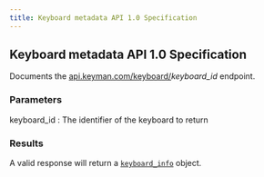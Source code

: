 ```yaml
---
title: Keyboard metadata API 1.0 Specification
---
```


## Keyboard metadata API 1.0 Specification

Documents the [api.keyman.com/keyboard/](https://api.keyman.com/keyboard)*keyboard_id* endpoint.

### Parameters

keyboard_id
:    The identifier of the keyboard to return

### Results

A valid response will return a [`keyboard_info`](../../keyboard_info) object.